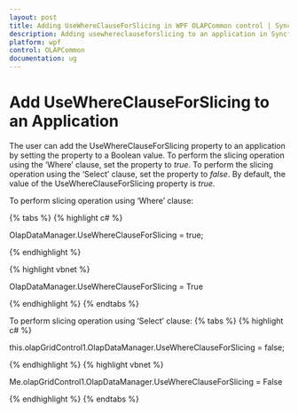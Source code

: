 ```yaml
---
layout: post
title: Adding UseWhereClauseForSlicing in WPF OLAPCommon control | Syncfusion
description: Adding usewhereclauseforslicing to an application in Syncfusion WPF OLAPCommon control, its elements, and more.
platform: wpf
control: OLAPCommon
documentation: ug
---
```


# Add UseWhereClauseForSlicing to an Application

The user can add the UseWhereClauseForSlicing property to an application by setting the property to a Boolean value.  To perform the slicing operation using the ‘Where’ clause, set the property to _true_. To perform the slicing operation using the ‘Select’ clause, set the property to _false_.  By default, the value of the UseWhereClauseForSlicing property is _true_.



To perform slicing operation using ‘Where’ clause:

{% tabs %}
{% highlight c# %}

OlapDataManager.UseWhereClauseForSlicing = true;

{% endhighlight  %}

{% highlight vbnet %}

OlapDataManager.UseWhereClauseForSlicing = True 

{% endhighlight  %}
{% endtabs %}

To perform slicing operation using ‘Select’ clause:
{% tabs %}
{% highlight c# %}

this.olapGridControl1.OlapDataManager.UseWhereClauseForSlicing = false;


{% endhighlight  %}
{% highlight vbnet %}

Me.olapGridControl1.OlapDataManager.UseWhereClauseForSlicing = False

{% endhighlight  %}
{% endtabs %}
